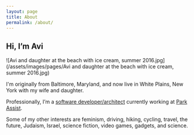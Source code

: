```yaml
---
layout: page
title: About
permalink: /about/
---
```


## Hi, I’m Avi

![Avi and daughter at the beach with ice cream, summer 2016.jpg](/assets/images/pages/Avi and daughter at the beach with ice cream, summer 2016.jpg)

I'm originally from Baltimore, Maryland, and now live in White Plains, New York with my wife and daughter.

Professionally, I’m a [software developer/architect](/resume/) currently working at [Park Assist](http://parkassist.com/).

Some of my other interests are feminism, driving, hiking, cycling, travel, the future, Judaism, Israel, science fiction, video games, gadgets, and science.
